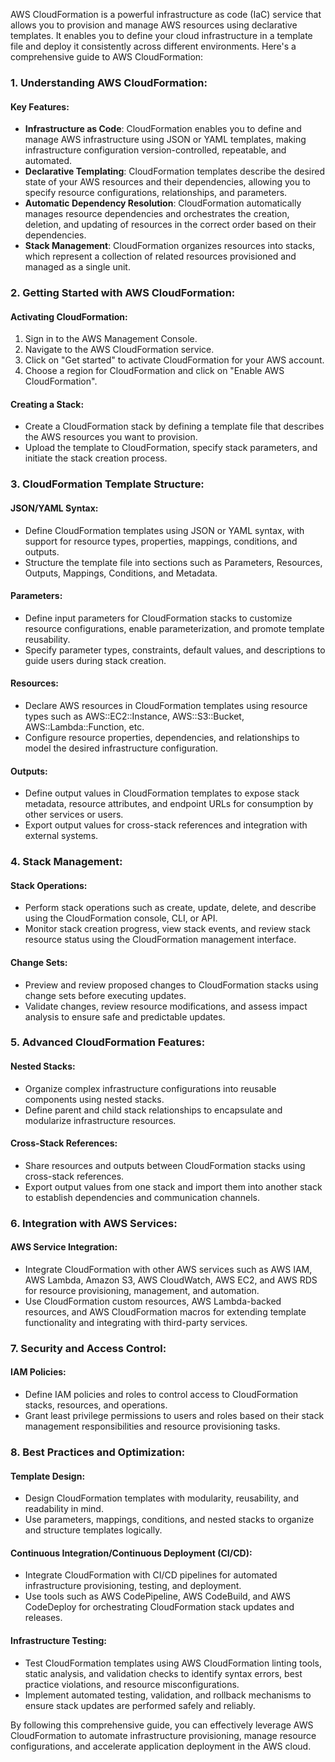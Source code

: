 AWS CloudFormation is a powerful infrastructure as code (IaC) service that allows you to provision and manage AWS resources using declarative templates. It enables you to define your cloud infrastructure in a template file and deploy it consistently across different environments. Here's a comprehensive guide to AWS CloudFormation:

### 1. Understanding AWS CloudFormation:

#### Key Features:
- **Infrastructure as Code**: CloudFormation enables you to define and manage AWS infrastructure using JSON or YAML templates, making infrastructure configuration version-controlled, repeatable, and automated.
- **Declarative Templating**: CloudFormation templates describe the desired state of your AWS resources and their dependencies, allowing you to specify resource configurations, relationships, and parameters.
- **Automatic Dependency Resolution**: CloudFormation automatically manages resource dependencies and orchestrates the creation, deletion, and updating of resources in the correct order based on their dependencies.
- **Stack Management**: CloudFormation organizes resources into stacks, which represent a collection of related resources provisioned and managed as a single unit.

### 2. Getting Started with AWS CloudFormation:

#### Activating CloudFormation:
1. Sign in to the AWS Management Console.
2. Navigate to the AWS CloudFormation service.
3. Click on "Get started" to activate CloudFormation for your AWS account.
4. Choose a region for CloudFormation and click on "Enable AWS CloudFormation".

#### Creating a Stack:
- Create a CloudFormation stack by defining a template file that describes the AWS resources you want to provision.
- Upload the template to CloudFormation, specify stack parameters, and initiate the stack creation process.

### 3. CloudFormation Template Structure:

#### JSON/YAML Syntax:
- Define CloudFormation templates using JSON or YAML syntax, with support for resource types, properties, mappings, conditions, and outputs.
- Structure the template file into sections such as Parameters, Resources, Outputs, Mappings, Conditions, and Metadata.

#### Parameters:
- Define input parameters for CloudFormation stacks to customize resource configurations, enable parameterization, and promote template reusability.
- Specify parameter types, constraints, default values, and descriptions to guide users during stack creation.

#### Resources:
- Declare AWS resources in CloudFormation templates using resource types such as AWS::EC2::Instance, AWS::S3::Bucket, AWS::Lambda::Function, etc.
- Configure resource properties, dependencies, and relationships to model the desired infrastructure configuration.

#### Outputs:
- Define output values in CloudFormation templates to expose stack metadata, resource attributes, and endpoint URLs for consumption by other services or users.
- Export output values for cross-stack references and integration with external systems.

### 4. Stack Management:

#### Stack Operations:
- Perform stack operations such as create, update, delete, and describe using the CloudFormation console, CLI, or API.
- Monitor stack creation progress, view stack events, and review stack resource status using the CloudFormation management interface.

#### Change Sets:
- Preview and review proposed changes to CloudFormation stacks using change sets before executing updates.
- Validate changes, review resource modifications, and assess impact analysis to ensure safe and predictable updates.

### 5. Advanced CloudFormation Features:

#### Nested Stacks:
- Organize complex infrastructure configurations into reusable components using nested stacks.
- Define parent and child stack relationships to encapsulate and modularize infrastructure resources.

#### Cross-Stack References:
- Share resources and outputs between CloudFormation stacks using cross-stack references.
- Export output values from one stack and import them into another stack to establish dependencies and communication channels.

### 6. Integration with AWS Services:

#### AWS Service Integration:
- Integrate CloudFormation with other AWS services such as AWS IAM, AWS Lambda, Amazon S3, AWS CloudWatch, AWS EC2, and AWS RDS for resource provisioning, management, and automation.
- Use CloudFormation custom resources, AWS Lambda-backed resources, and AWS CloudFormation macros for extending template functionality and integrating with third-party services.

### 7. Security and Access Control:

#### IAM Policies:
- Define IAM policies and roles to control access to CloudFormation stacks, resources, and operations.
- Grant least privilege permissions to users and roles based on their stack management responsibilities and resource provisioning tasks.

### 8. Best Practices and Optimization:

#### Template Design:
- Design CloudFormation templates with modularity, reusability, and readability in mind.
- Use parameters, mappings, conditions, and nested stacks to organize and structure templates logically.

#### Continuous Integration/Continuous Deployment (CI/CD):
- Integrate CloudFormation with CI/CD pipelines for automated infrastructure provisioning, testing, and deployment.
- Use tools such as AWS CodePipeline, AWS CodeBuild, and AWS CodeDeploy for orchestrating CloudFormation stack updates and releases.

#### Infrastructure Testing:
- Test CloudFormation templates using AWS CloudFormation linting tools, static analysis, and validation checks to identify syntax errors, best practice violations, and resource misconfigurations.
- Implement automated testing, validation, and rollback mechanisms to ensure stack updates are performed safely and reliably.

By following this comprehensive guide, you can effectively leverage AWS CloudFormation to automate infrastructure provisioning, manage resource configurations, and accelerate application deployment in the AWS cloud.